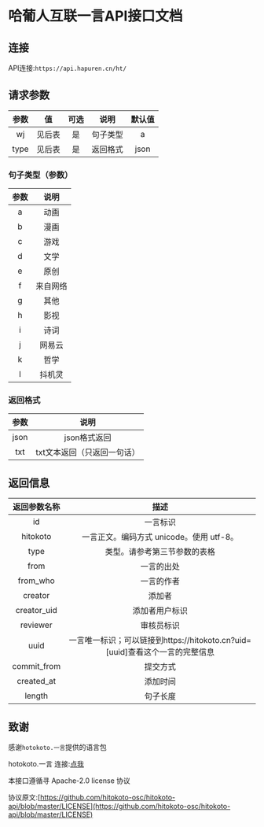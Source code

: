 # 哈葡人互联一言API接口文档

## 连接

API连接:`https://api.hapuren.cn/ht/`

## 请求参数

| 参数 | 值 | 可选 | 说明 | 默认值 |
| :----: | :----: | :----: | :----: | :----: |
| wj | 见后表 | 是 | 句子类型 | a |
| type | 见后表 | 是 | 返回格式 | json |

### 句子类型（参数）

| 参数 | 说明 |
| :----: | :----: |
| a | 动画 |
| b | 漫画 |
| c | 游戏 |
| d | 文学 |
| e | 原创 |
| f | 来自网络 |
| g | 其他 |
| h | 影视 |
| i | 诗词 |
| j | 网易云 |
| k | 哲学 |
| l | 抖机灵 |

### 返回格式

| 参数 | 说明 |
| :----: | :----: |
| json | json格式返回 |
| txt | txt文本返回（只返回一句话） |

## 返回信息

| 返回参数名称 | 描述 |
| :----: | :----: |
| id           | 一言标识                                                 |
| hitokoto     | 一言正文。编码方式 unicode。使用 utf-8。                      |
| type         | 类型。请参考第三节参数的表格                                    |
| from         | 一言的出处                                                |
| from_who     | 一言的作者                                                |
| creator      | 添加者                                                   |
| creator_uid  | 添加者用户标识                                             |
| reviewer     | 审核员标识                                                |
| uuid         | 一言唯一标识；可以链接到https://hitokoto.cn?uid=[uuid]查看这个一言的完整信息 |
| commit_from  | 提交方式                                                 |
| created_at   | 添加时间                                                 |
| length       | 句子长度                                                 |

## 致谢

感谢`hotokoto.一言`提供的语言包

hotokoto.一言 连接:[点我](https://hitokoto.cn/)

本接口遵循寻 Apache-2.0 license 协议

协议原文:[https://github.com/hitokoto-osc/hitokoto-api/blob/master/LICENSE](https://github.com/hitokoto-osc/hitokoto-api/blob/master/LICENSE)